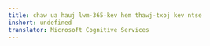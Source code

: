 ```yaml
---
title: chaw ua hauj lwm-365-kev hem thawj-txoj kev ntse
inshort: undefined
translator: Microsoft Cognitive Services
---
```




